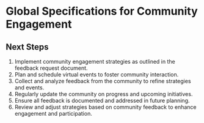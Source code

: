 # Global Specifications for Community Engagement

## Next Steps
1. Implement community engagement strategies as outlined in the feedback request document.
2. Plan and schedule virtual events to foster community interaction.
3. Collect and analyze feedback from the community to refine strategies and events.
4. Regularly update the community on progress and upcoming initiatives.
5. Ensure all feedback is documented and addressed in future planning.
6. Review and adjust strategies based on community feedback to enhance engagement and participation.
